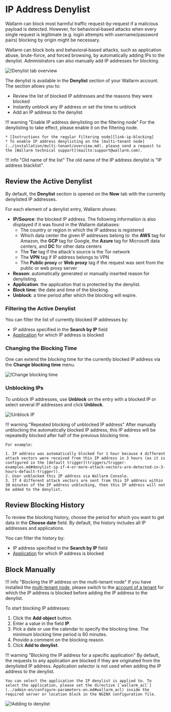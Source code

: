 [link-ip-blocking]:     ../admin-en/configure-ip-blocking-en.md
[doc-apps-link]:        settings/applications.md

[img-denylist]:        ../images/user-guides/denylist/denylist.png
[img-denylist-add]:        ../images/user-guides/denylist/ip-denylisting.png
[img-denylist-change-time]: ../images/user-guides/denylist/denylist-contextual-change-time.png
[img-denylist-unblock]: ../images/user-guides/denylist/denylist-contextual-unblock.png

# IP Address Denylist

Wallarm can block most harmful traffic request-by-request if a malicious payload is detected. However, for behavioral‑based attacks when every single request is legitimate (e.g. login attempts with username/password pairs) blocking by origin might be necessary.

Wallarm can block bots and behavioral‑based attacks, such as application abuse, brute-force, and forced browsing, by automatically adding IPs to the denylist. Administrators can also manually add IP addresses for blocking.

![!Denylist tab overview][img-denylist]

The denylist is available in the **Denylist** section of your Wallarm account. The section allows you to:

* Review the list of blocked IP addresses and the reasons they were blocked
* Instantly unblock any IP address or set the time to unblock
* Add an IP address to the denylist

!!! warning "Enable IP address denylisting on the filtering node"
    For the denylisting to take effect, please enable it on the filtering node.
    
    * [Instructions for the regular filtering node][link-ip-blocking]
    * To enable IP address denylisting on the [multi-tenant node](../installation/multi-tenant/overview.md), please send a request to the [Wallarm technical support](mailto:support@wallarm.com).

!!! info "Old name of the list"
    The old name of the IP address denylist is "IP address blacklist".

## Review the Active Denylist

By default, the **Denylist** section is opened on the **Now** tab with the currently denylisted IP addresses.

For each element of a denylist entry, Wallarm shows:

* **IP/Source**: the blocked IP address. The following information is also displayed if it was found in the Wallarm databases:
    * The country or region in which the IP address is registered
    * Which data center the given IP addresses belong to: the **AWS** tag for Amazon, the **GCP** tag for Google, the **Azure** tag for Microsoft data centers, and **DC** for other data centers
    * The **Tor** tag if the attack's source is the Tor network
    * The **VPN** tag if IP address belongs to VPN
    * The **Public proxy** or **Web proxy** tag if the request was sent from the public or web proxy server
* **Reason**: automatically generated or manually inserted reason for denylisting.
* **Application**: the application that is protected by the denylist.
* **Block time**: the date and time of the blocking.
* **Unblock**: a time period after which the blocking will expire.

### Filtering the Active Denylist

You can filter the list of currently blocked IP addresses by:

* IP address specified in the **Search by IP** field
* [Application][doc-apps-link] for which IP address is blocked

### Changing the Blocking Time

One can extend the blocking time for the currently blocked IP address via the **Change blocking time** menu.

![!Change blocking time][img-denylist-change-time]

### Unblocking IPs

To unblock IP addresses, use **Unblock** on the entry with a blocked IP or select several IP addresses and click **Unblock**.

![!Unblock IP][img-denylist-unblock]

!!! warning "Repeated blocking of unblocked IP address"
    After manually unblocking the automatically blocked IP address, this IP address will be repeatedly blocked after half of the previous blocking time.

    For example:

    1. IP address was automatically blocked for 1 hour because 4 different attack vectors were received from this IP address in 3 hours (as it is configured in the [default trigger](triggers/trigger-examples.md#denylist-ip-if-4-or-more-attack-vectors-are-detected-in-3-hours-default-trigger)).
    2. User unblocked this IP address via Wallarm Console.
    3. If 4 different attack vectors are sent from this IP address within 30 minutes of the IP address unblocking, then this IP address will not be added to the denylist.

## Review Blocking History

To review the blocking history, choose the period for which you want to get data in the **Choose date** field. By default, the history includes all IP addresses and applications.

You can filter the history by:

* IP address specified in the **Search by IP** field
* [Application][doc-apps-link] for which IP address is blocked

## Block Manually

!!! info "Blocking the IP address on the multi-tenant node"
    If you have installed the [multi-tenant node](../installation/multi-tenant/overview.md), please switch to the [account of a tenant](../installation/multi-tenant/configure-accounts.md#tenant-account-structure) for which the IP address is blocked before adding the IP address to the denylist.

To start blocking IP addresses:

1. Click the **Add object** button.
2. Enter a value in the field **IP**.
3. Pick a date or use the calendar to specify the blocking time. The minimum blocking time period is 60 minutes.
4. Provide a comment on the blocking reason.
5. Click **Add to denylist**.

!!! warning "Blocking the IP address for a specific application"
    By default, the requests to any application are blocked if they are originated from the denylisted IP address. Application selector is not used when adding the IP address to the denylist.

    You can select the application the IP denylist is applied to. To select the application, please set the directive [`wallarm_acl`](../admin-en/configure-parameters-en.md#wallarm_acl) inside the required server or location block in the NGINX configuration file.

![!Adding to denylist][img-denylist-add]
